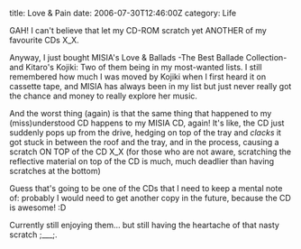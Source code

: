 title: Love & Pain
date: 2006-07-30T12:46:00Z
category: Life

GAH! I can't believe that let my CD-ROM scratch yet ANOTHER of my favourite CDs X\_X.

Anyway, I just bought MISIA's Love & Ballads -The Best Ballade Collection- and Kitaro's Kojiki: Two of them being in my most-wanted lists. I still remembered how much I was moved by Kojiki when I first heard it on cassette tape, and MISIA has always been in my list but just never really got the chance and money to really explore her music.

And the worst thing (again) is that the same thing that happened to my (miss)understood CD happens to my MISIA CD, again! It's like, the CD just suddenly pops up from the drive, hedging on top of the tray and *clacks* it got stuck in between the roof and the tray, and in the process, causing a scratch ON TOP of the CD X\_X (for those who are not aware, scratching the reflective material on top of the CD is much, much deadlier than having scratches at the bottom)

Guess that's going to be one of the CDs that I need to keep a mental note of: probably I would need to get another copy in the future, because the CD is awesome! :D

Currently still enjoying them… but still having the heartache of that nasty scratch ;\_\_\_;.
